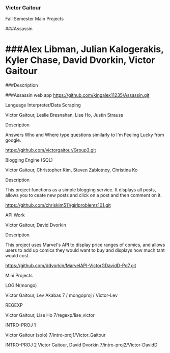 
### Victor Gaitour
Fall Semester
Main Projects

###Assassin

###Alex Libman, Julian Kalogerakis, Kyler Chase, David Dvorkin, Victor Gaitour
==============
###Description

###Assassin web app
https://github.com/kingalex11235/Assassin.git 

Language Interpreter/Data Scraping

Victor Gaitour, Leslie Bresnahan, Lise Ho, Justin Strauss

Description

Answers Who and Where type questions similarly to I'm Feeling Lucky from google.

https://github.com/victorgaitour/Group3.git

Blogging Engine (SQL)

Victor Gaitour, Christopher Kim, Steven Zablotnoy, Christina Ko

Description

This project functions as a simple blogging service. It displays all posts, allows you to ceate new posts and click on a post and then comment on it.

https://github.com/chriskim511/girlproblemz101.git

API Work

Victor Gaitour, David Dvorkin

Description

This project uses Marvel's API to display price ranges of comics, and allows users to add up comics they would want to buy and displays how much taht would cost.

https://github.com/ddvorkin/MarvelAPI-VictorGDavidD-Pd7.git

Mini Projects

LOGIN(mongo)

Victor Gaitour, Lev Akabas
7 / mongoproj / Victor-Lev

REGEXP

Victor Gaitour, Lise Ho
7/regexp/lise_victor

INTRO-PROJ 1

Victor Gaitour (solo)
7/intro-proj1/Victor_Gaitour

INTRO-PROJ 2
Victor Gaitour, David Dvorkin
7/intro-proj2/Victor-DavidD
